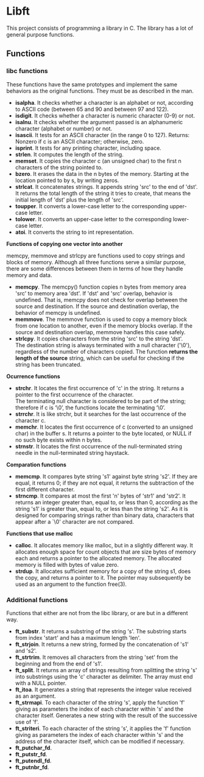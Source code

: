 # Libft

This project consists of programming a library in C. The library has a lot of general purpose functions.

## Functions

### libc functions
These functions have the same prototypes and implement the same behaviors as the original functions. They must be as described in the man.

- **isalpha**.
It checks whether a character is an alphabet or not, according to ASCII code (between 65 and 90 and between 97 and 122).
- **isdigit**.
It checks whether a character is numeric character (0-9) or not.
- **isalnu**.
It checks whether the argument passed is an alphanumeric character (alphabet or number) or not.
- **isascii**.
It tests for an ASCII character (in the range 0 to 127). Returns: Nonzero if c is an ASCII character; otherwise, zero.
- **isprint**.
It tests for any printing character, including space.
- **strlen**.
It computes the length of the string.
- **memset**.
It copies the character c (an unsigned char) to the first n characters of the string pointed to.
- **bzero**.
It erases the data in the n bytes of the memory. Starting at the location pointed to by s, by writing zeros.
- **strlcat**.
It concatenates strings. It appends string 'src' to the end of 'dst'.
It returns the total length of the string it tries to create, that means the initial length of 'dst' plus the length of 'src'.
- **toupper**.
It converts a lower-case letter to the corresponding upper-case letter.
- **tolower**.
It converts an upper-case letter to the corresponding lower-case letter.
- **atoi**.
It converts the string to int representation.

**Functions of copying one vector into another**

memcpy, memmove and strlcpy are functions used to copy strings and blocks of memory. Although all three functions serve a similar purpose, there are some differences between them in terms of how they handle memory and data.
- **memcpy**.
The memcpy() function copies n bytes from memory area 'src' to memory area 'dst'.  If 'dst' and 'src' overlap, behavior is undefined. That is, memcpy does not check for overlap between the source and destination. If the source and destination overlap, the behavior of memcpy is undefined.
- **memmove**.
The memmove function is used to copy a memory block from one location to another, even if the memory blocks overlap. If the source and destination overlap, memmove handles this case safely.
- **strlcpy**.
It copies characters from the string 'src' to the string 'dst'.<br>
The destination string is always terminated with a null character ('\0'), regardless of the number of characters copied.
The function **returns the length of the source** string, which can be useful for checking if the string has been truncated.

**Ocurrence functions**
- **strchr**.
It locates the first occurrence of 'c' in the string. It returns a pointer to the first occurrence of the character.<br> 
The terminating null character is considered to be part of the string; therefore if c is ‘\0’, the functions locate the terminating ‘\0’.
- **strrchr**.
It is like strchr, but it searches for the last occurrence of the character c.
- **memchr**.
It locates the first occurrence of c (converted to an unsigned char) in the buffer s. It returns a pointer to the byte located, or NULL if no such byte exists within n bytes.
- **strnstr**.
It locates the first occurrence of the null-terminated string needle in the null-terminated string haystack.

**Comparation functions**
- **memcmp**.
It compares byte string 's1' against byte string 's2'.
If they are equal, it returns 0; if they are not equal, it returns the subtraction of the first different character.
- **strncmp**.
It compares at most the first 'n' bytes of 'str1' and 'str2'. It returns an integer greater than, equal to, or less than 0, according as the string 's1' is greater than, equal to, or less than the string 's2'.
As it is designed for comparing strings rather than binary data, characters that appear after a `\0' character are not compared.

**Functions that use malloc**
- **calloc**.
It allocates memory like malloc, but in a slightly different way. It allocates enough space for count objects that are size bytes of memory each and returns a pointer to the allocated memory.  The allocated memory is filled with bytes of value zero.
- **strdup**.
It allocates sufficient memory for a copy of the string s1, does the copy, and returns a pointer to it.  The pointer may subsequently be used as an argument to the function free(3).

### Additional functions

Functions that either are not from the libc library, or are but in a different way.

- **ft_substr**.
It returns a substring of the string 's'. The substring starts from index 'start' and has a maximum length 'len'.
- **ft_strjoin**.
It returns a new string, formed by the concatenation of 's1' and 's2'.
- **ft_strtrim**.
It removes all characters from the string 'set' from the beginning and from the end of 's1'.
- **ft_split**.
It returns an array of strings resulting from splitting the string 's' into substrings using the 'c' character as delimiter. The array must end with a NULL pointer.
- **ft_itoa**.
It generates a string that represents the integer value received as an argument.
- **ft_strmapi**.
To each character of the string 's', apply the function 'f' giving as parameters the index of each character within 's' and the character itself. Generates a new string with the result of the successive use of 'f'.
- **ft_striteri**.
To each character of the string 's', it applies the 'f' function giving as parameters the index of each character within 's' and the address of the character itself, which can be modified if necessary.
- **ft_putchar_fd**.
- **ft_putstr_fd**.
- **ft_putendl_fd**.
- **ft_putnbr_fd**.



